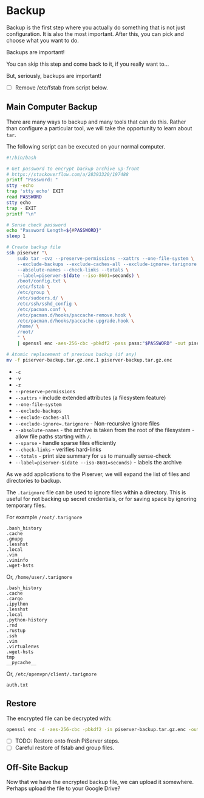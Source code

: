 # Backup

Backup is the first step where you actually do something that is not just configuration. It is also the most important. After this, you can pick and choose what you want to do.

Backups are important!

You can skip this step and come back to it, if you really want to...

But, seriously, backups are important!

* [ ] Remove /etc/fstab from script below.

## Main Computer Backup

There are many ways to backup and many tools that can do this. Rather than configure a particular tool, we will take the opportunity to learn about `tar`.

The following script can be executed on your normal computer.

```bash
#!/bin/bash

# Get password to encrypt backup archive up-front
# https://stackoverflow.com/a/28393320/197488
printf "Password: "
stty -echo
trap 'stty echo' EXIT
read PASSWORD
stty echo
trap - EXIT
printf "\n"

# Sense check password
echo "Password Length=${#PASSWORD}"
sleep 1

# Create backup file
ssh piserver "\
    sudo tar -cvz --preserve-permissions --xattrs --one-file-system \
    --exclude-backups --exclude-caches-all --exclude-ignore=.tarignore \
    --absolute-names --check-links --totals \
    --label=piserver-$(date --iso-8601=seconds) \
    /boot/config.txt \
    /etc/fstab \
    /etc/group \
    /etc/sudoers.d/ \
    /etc/ssh/sshd_config \
    /etc/pacman.conf \
    /etc/pacman.d/hooks/paccache-remove.hook \
    /etc/pacman.d/hooks/paccache-upgrade.hook \
    /home/ \
    /root/
    " \
    | openssl enc -aes-256-cbc -pbkdf2 -pass pass:"$PASSWORD" -out piserver-backup.tar.gz.enc.1

# Atomic replacement of previous backup (if any)
mv -f piserver-backup.tar.gz.enc.1 piserver-backup.tar.gz.enc
```

* `-c`
* `-v`
* `-z`
* `--preserve-permissions`
* `--xattrs` - include extended attributes \(a filesystem feature\)
* `--one-file-system`
* `--exclude-backups`
* `--exclude-caches-all`
* `--exclude-ignore=.tarignore` - Non-recursive ignore files
* `--absolute-names` - the archive is taken from the root of the filesystem - allow file paths starting with `/`.
* `--sparse` - handle sparse files efficiently
* `--check-links` - verifies hard-links
* `--totals` - print size summary for us to manually sense-check
* `--label=piserver-$(date --iso-8601=seconds)` - labels the archive

As we add applications to the Piserver, we will expand the list of files and directories to backup.

The `.tarignore` file can be used to ignore files within a directory. This is useful for not backing up secret credentials, or for saving space by ignoring temporary files.

For example `/root/.tarignore`

```
.bash_history
.cache
.gnupg
.lesshst
.local
.vim
.viminfo
.wget-hsts
```

Or, `/home/user/.tarignore`

```
.bash_history
.cache
.cargo
.ipython
.lesshst
.local
.python-history
.rnd
.rustup
.ssh
.vim
.virtualenvs
.wget-hsts
tmp
__pycache__
```

Or, `/etc/openvpn/client/.tarignore`

```
auth.txt
```

## Restore

The encrypted file can be decrypted with:

```bash
openssl enc -d -aes-256-cbc -pbkdf2 -in piserver-backup.tar.gz.enc -out piserver-backup.tar.gz
```

* [ ] TODO: Restore onto fresh PiServer steps.
* [ ] Careful restore of fstab and group files.

## Off-Site Backup

Now that we have the encrypted backup file, we can upload it somewhere. Perhaps upload the file to your Google Drive?

